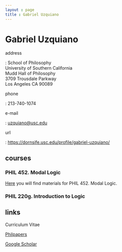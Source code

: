 ```yaml
---
layout : page
title : Gabriel Uzquiano
---
```




# Gabriel Uzquiano

address

:	School of Philosophy<br/>University of Southern California<br/>Mudd Hall of Philosophy<br/>3709 Trousdale Parkway<br/>Los Angeles CA 90089

phone

:	 213-740-1074

e-mail

: 	uzquiano@usc.edu

url

: 	https://dornsife.usc.edu/profile/gabriel-uzquiano/

## courses

### PHIL 452. Modal Logic

[Here](https://gabriel-uzquiano.github.io/courses/452) you will find materials for PHIL 452. Modal Logic.

### PHIL 220g. Introduction to Logic



## links

Curriculum Vitae

[Philpapers](https://philpeople.org/profiles/gabriel-uzquiano)

[Google Scholar](https://scholar.google.com/citations?user=GxskpHAAAAAJ&hl=en)